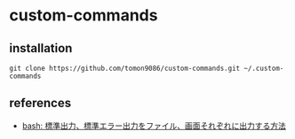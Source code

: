 # custom-commands
## installation

``` shell
git clone https://github.com/tomon9086/custom-commands.git ~/.custom-commands
```

## references

* [bash: 標準出力、標準エラー出力をファイル、画面それぞれに出力する方法](http://qiita.com/laikuaut/items/e1cc312ffc7ec2c872fc)
